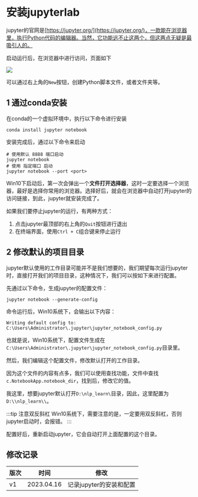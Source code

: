 # 安装jupyterlab

jupyter的官网是[https://jupyter.org/](https://jupyter.org/)，一款能在浏览器里，执行Python代码的编辑器。当然，它功能远不止这两个，但这两点无疑是最吸引人的。

启动运行后，在浏览器中进行访问，页面如下

![](/assets/img/ml/jupyter_1.png)

可以通过右上角的`New`按钮，创建Python脚本文件，或者文件夹等。

## 1 通过conda安装

在conda的一个虚拟环境中，执行以下命令进行安装

```shell
conda install jupyter notebook
```

安装完成后，通过以下命令来启动

```shell
# 使用默认 8888 端口启动
jupyter notebook
# 使用 指定端口 启动
jupyter notebook --port <port>
```

Win10下启动后，第一次会弹出一个**文件打开选择器**，这时一定要选择一个浏览器，最好是选择你常用的浏览器。选择好后，就会在浏览器中自动打开jupyter的访问链接，到此，jupyter就安装完成了。

如果我们要停止jupyter的运行，有两种方式：

1. 点击jupyter最顶部的右上角的`Quit`按钮进行退出
2. 在终端界面，使用`Ctrl + C`组合键来停止运行


## 2 修改默认的项目目录

jupyter默认使用的工作目录可能并不是我们想要的，我们期望每次运行jupyter时，直接打开我们的项目目录，这种情况下，我们可以按如下来进行配置。

先通过以下命令，生成jupyter的配置文件：

```shell
jupyter notebook --generate-config
```

命令运行后，Win10系统下，会输出以下内容：

```text
Writing default config to: C:\Users\Administrator\.jupyter\jupyter_notebook_config.py
```

也就是说，Win10系统下，配置文件生成在`C:\Users\Administrator\.jupyter\jupyter_notebook_config.py`目录里。

然后，我们编辑这个配置文件，修改默认打开的工作目录。

因为这个文件的内容有点多，我们可以使用查找功能，文件中查找`c.NotebookApp.notebook_dir`，找到后，修改它的值。

我这里，想要jupyter默认打开`D:\nlp_learn\`目录，因此，这里配置为 `D:\\nlp_learn\\`。

:::tip 注意双反斜杠
Win10系统下，需要注意的是，一定要用双反斜杠，否则jupyter启动时，会报错。
:::

配置好后，重新启动jupyter，它会自动打开上面配置的这个目录。

## 修改记录
|版次|时间|修改|
|---|---|---|
|v1|2023.04.16|记录jupyter的安装和配置|